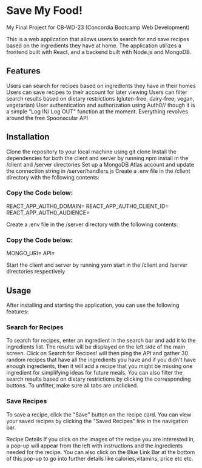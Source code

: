 


<h1>Save My Food!</h1>

My Final Project for CB-WD-23 (Concordia Bootcamp Web Development)

This is a web application that allows users to search for and save recipes based on the ingredients they have at home. 
The application utilizes a frontend built with React, and a backend built with Node.js and MongoDB.

<h2>Features</h2>

Users can search for recipes based on ingredients they have in their homes 
Users can save recipes to their account for later viewing
Users can filter search results based on dietary restrictions (gluten-free, dairy-free, vegan, vegetarian)
User authentication and authorization using Auth0// though it is a simple "Log IN/ Log OUT" function at the moment.
Everything revolves around the free Spoonacular API

<h2>Installation</h2>

Clone the repository to your local machine using git clone
Install the dependencies for both the client and server by running npm install in the /client and /server directories
Set up a MongoDB Atlas account and update the connection string in /server/handlers.js
Create a .env file in the /client directory with the following contents:

<h3>Copy the Code below:</h3>

REACT_APP_AUTH0_DOMAIN=<your-auth0-domain>
REACT_APP_AUTH0_CLIENT_ID=<your-auth0-client-id>
REACT_APP_AUTH0_AUDIENCE=<your-auth0-audience>

Create a .env file in the /server directory with the following contents:

<h3>Copy the Code below:</h3>

MONGO_URI=<your-mongodb-atlas-uri>
API= <your-spoonacular-api-uri>

Start the client and server by running yarn start in the /client and /server directories respectively

<h2>Usage</h2>
After installing and starting the application, you can use the following features:

<h3>Search for Recipes</h3>

To search for recipes, enter an ingredient in the search bar and add it to the ingredients list. 
The results will be displayed on the left side of the main screen. 
Click on Search for Recipes! will then ping the API and gather 30 random recipes that have all the ingredients you have and if 
you didn't have enough ingredients, then it will add a recipe that you might be missing one ingredient for simplifying ideas for future meals.
You can also filter the search results based on dietary restrictions by clicking the corresponding buttons.
To unfilter, make sure all tabs are unclicked.

<h3>Save Recipes</h3>

To save a recipe, click the "Save" button on the recipe card. 
You can view your saved recipes by clicking the "Saved Recipes" link in the navigation bar.

Recipe Details
If you click on the images of the recipe you are interested in, a pop-up will appear from the left with instructions and the ingredients needed 
for the recipe. You can also click on the Blue Link Bar at the bottom of this pop-up to go into further details like calories,vitamins, price etc etc.
